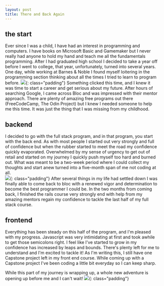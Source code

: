 ```yaml
---
layout: post
title: There and Back Again
---
```


## the start
Ever since I was a child, I have had an interest in programming and computers. I have books on Microsoft Basic and Gamemaker but I never really had anyone to hold my hand and teach me all the fundamentals programming. After I had graduated high school I decided to take a year off before I went to college, that year, unfortunately, turned into several years. One day, while working at Barnes & Noble I found myself loitering in the programming section thinking about all the times I tried to learn to program before.
![](https://media.giphy.com/media/I1U9DTjCqOF3i/giphy.gif){: class="padding"}
Something clicked this time, and I knew it was time to start a career and get serious about my future. After hours of searching Google, I came across Bloc and was impressed with their mentor approach. There are plenty of amazing free programs out there (FreeCodeCamp, The Odin Project) but I knew I needed someone to help me this time.  It was just the thing that I was missing from my childhood.

## backend
I decided to go with the full stack program, and in that program, you start with the back end. As with most people I started out very strongly and full of confidence but when the rubber started to meet the road my confidence quickly evaporated. Overwhelmed by my sense of urgency to get out of retail and started on my journey I quickly push myself too hard and burned out. What was meant to be a two-week period where I could collect my thoughts and start anew turned into a five-month span of me not coding at all.  
![](https://media.giphy.com/media/3o6wrebnKWmvx4ZBio/giphy.gif){: class="padding"}
After several things in my life had settled down I was finally able to come back to bloc with a renewed vigor and determination to become the best programmer I could be. In the two months from coming back, I finished the rails course very strongly end with help from my amazing mentors regain my confidence to tackle the last half of my full stack course.

## frontend
Everything has been steady on this half of the program, and I'm pleased with my progress. Javascript was very intimidating at first and took awhile to get those semicolons right. I feel like I've started to grow in my confidence has increased by leaps and bounds. There's plenty left for me to understand and I'm excited to tackle it! As I'm writing this, I still have one Capstone project left in my front end course. While coming up with a Capstone project I've been coding a little bit everyday so I can keep sharp.

While this part of my journey is wrapping up, a whole new adventure is opening up before me and I can't wait!
![](https://media.giphy.com/media/HVr4gFHYIqeti/giphy.gif){: class="padding"}
